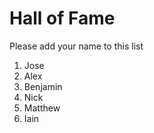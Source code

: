 # Hall of Fame
Please add your name to this list

1. Jose
2. Alex
3. Benjamin
4. Nick
5. Matthew
6. Iain 
